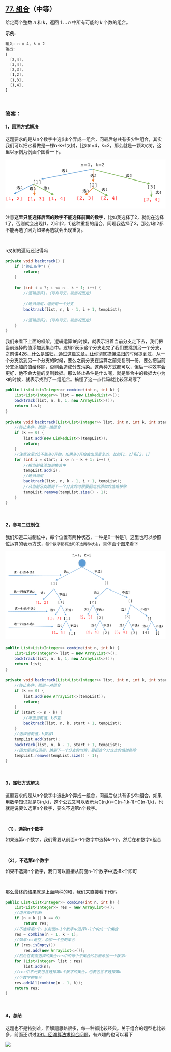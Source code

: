 ## [77. 组合](https://leetcode-cn.com/problems/combinations/)（中等）

给定两个整数 *n* 和 *k*，返回 1 ... *n* 中所有可能的 *k* 个数的组合。

**示例:**

```
输入: n = 4, k = 2
输出:
[
  [2,4],
  [3,4],
  [2,3],
  [1,2],
  [1,3],
  [1,4],
]
```

<br>

### 答案：

#### 1，回溯方式解决

这题要求的是从n个数字中选出k个弄成一组合，问最后总共有多少种组合，其实我们可以把它看做是一棵**n-k+1**叉树，比如n=4，k=2，那么就是一颗3叉树，这里以示例为例画个图看一下。

![](https://raw.githubusercontent.com/sdwwld/algorithms/master/img/leetcode/0077/640.png)

注意**这里只能选择后面的数字不能选择前面的数字**，比如我选择了2，就能在选择1了，否则就会出现[1，2]和[2，1]这种重复的组合，同理我选择了3，那么1和2都不能再选了因为如果再选就会出现重复。

<br>

n叉树的遍历还记得吗

```java
private void backtrack() {
    if ("终止条件") {
        return;
    }

    for (int i = ?; i <= n - k + 1; i++) {
        //逻辑运算1，（可有可无，视情况而定）

        //递归调用，遍历每一个分支
        backtrack(list, n, k - 1, i + 1, tempList);

        //逻辑运算2，（可有可无，视情况而定）
    }
}
```

我们来看下上面的框架，逻辑运算1的时候，就表示沿着当前分支走下去，我们把当前选择的值添加到集合中。逻辑2表示这个分支走完了我们要跳到另一个分支，之前讲[426，什么是递归，通过这篇文章，让你彻底搞懂递归](http://mp.weixin.qq.com/s?__biz=MzU0ODMyNDk0Mw==&mid=2247487910&idx=1&sn=2670aec7139c6b98e83ff66114ac1cf7&chksm=fb418286cc360b90741ed54fecd62fd45571b2caba3e41473a7ea0934f918d4b31537689c664&scene=21#wechat_redirect)的时候提到过，从一个分支跳到另一个分支的时候，要么之前分支在运算之前先复制一份，要么把当前分支添加的值给移除，否则会造成分支污染。这两种方式都可以，但后一种效率会更好，他不会大量的复制数据。那么终止条件是什么呢，就是集合中的数据大小为k的时候，就表示找到了一组组合。搞懂了这一点代码就比较容易写了

```java
public List<List<Integer>> combine(int n, int k) {
    List<List<Integer>> list = new LinkedList<>();
    backtrack(list, n, k, 1, new ArrayList<>());
    return list;
}

private void backtrack(List<List<Integer>> list, int n, int k, int start, List<Integer> tempList) {
    //终止条件，找到一组组合
    if (k == 0) {
        list.add(new LinkedList<>(tempList));
        return;
    }
    //注意这里的i不能从0开始，如果从0开始会出现重复的，比如[1，2]和[2，1]
    for (int i = start; i <= n - k + 1; i++) {
        //把当前值添加到集合中
        tempList.add(i);
        //递归调用
        backtrack(list, n, k - 1, i + 1, tempList);
        //从当前分支跳到下一个分支的时候要把之前添加的值给移除
        tempList.remove(tempList.size() - 1);
    }
}
```

<br>

#### 2，参考二进制位

我们知道二进制位中，每个位置有两种状态，一种是0一种是1，这里也可以参照位运算的表示方式，`每个数字都有选和不选两种状态`，具体画个图来看下

![](https://raw.githubusercontent.com/sdwwld/algorithms/master/img/leetcode/0077/641.png)

```java
public List<List<Integer>> combine(int n, int k) {
    List<List<Integer>> list = new ArrayList<>();
    backtrack(list, n, k, 1, new ArrayList<>());
    return list;
}

private void backtrack(List<List<Integer>> list, int n, int k, int start, List<Integer> tempList) {
    //终止条件，找到一对组合
    if (k == 0) {
        list.add(new ArrayList<>(tempList));
        return;
    }
    if (start <= n - k) {
        //不选当前值，k不变
        backtrack(list, n, k, start + 1, tempList);
    }
    //选择当前值，k要减1
    tempList.add(start);
    backtrack(list, n, k - 1, start + 1, tempList);
    //因为是递归调用，跳到下一个分支的时候，要把这个分支选的值给移除
    tempList.remove(tempList.size() - 1);
}
```

<br>

#### 3，递归方式解决

这题要求的是从n个数字中选出k个弄成一组合，问最后总共有多少种组合，如果用数学知识就是C(n,k)，这个公式又可以表示为C(n,k)=C(n-1,k-1)+C(n-1,k)，也就是说要么选第n个数字，要么不选第n个数字。

<br>

**（1），选第n个数字**

如果选第n个数字，我们需要从前面n-1个数字中选择k-1个，然后在和数字n组合

<br>

**（2），不选第n个数字**

如果不选第n个数字，我们可以直接从前面n-1个数字中选择k个即可

<br>

那么最终的结果就是上面两种的和，我们来直接看下代码

```java
public List<List<Integer>> combine(int n, int k) {
    List<List<Integer>> res = new ArrayList<>();
    //边界条件判断
    if (n < k || k == 0)
        return res;
    //不选择第n个，从前面n-1个数字中选择k-1个构成一个集合
    res = combine(n - 1, k - 1);
    //如果res是空，添加一个空的集合
    if (res.isEmpty())
        res.add(new ArrayList<>());
    //然后在前面选择的集合res中的每个子集合的后面添加一个数字n
    for (List<Integer> list : res)
        list.add(n);
    //res中不光要包含选择第n个数字的集合，也要包含不选择第n
    //个数字的集合
    res.addAll(combine(n - 1, k));
    return res;
}
```

<br>

#### 4，总结

这题也不是特别难，但解题思路很多，每一种都比较经典。关于组合的题型也比较多，前面还讲过[391，回溯算法求组合问题](http://mp.weixin.qq.com/s?__biz=MzU0ODMyNDk0Mw==&mid=2247487390&idx=1&sn=b7467c6109e9619e65ca5b2241a94406&chksm=fb419cbecc3615a82c2fc018918ddc748efcb19b13d7d898a42a17ae1faf05302f49b4c21e00&scene=21#wechat_redirect)，有兴趣的也可以看下



![](https://img-blog.csdnimg.cn/20200807155236311.png)


